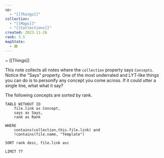```yaml
---
up:
  - "[[Things]]"
collection:
  - "[[Maps]]"
  - "[[Collections]]"
created: 2023-11-26
rank: 3.5
mapState:
  - 🟩
---
```

~ [[Things]]

This note collects all notes where the `collection` property says `Concepts`. Notice the "Says" property. One of the most underrated and LYT-like things you can do is to personify any concept you come across. If it could utter a single line, what what it say?

The following concepts are sorted by rank.

```dataview
TABLE WITHOUT ID
	file.link as Concept,
	says as Says,
	rank as Rank

WHERE
	contains(collection,this.file.link) and
	!contains(file.name, "Template")

SORT rank desc, file.link asc

LIMIT 77
```
